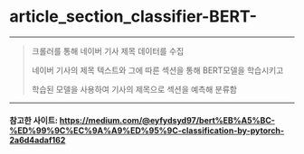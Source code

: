# article_section_classifier-BERT-   
   
   
   
<hr/>   

>크롤러를 통해 네이버 기사 제목 데이터를 수집   
>   
>네이버 기사의 제목 텍스트와 그에 따른 섹션을 통해 BERT모델을 학습시키고   
>   
>학습된 모델을 사용하여 기사의 제목으로 섹션을 예측해 분류함   

   
   
<hr/>   
   
   
#### 참고한 사이트: https://medium.com/@eyfydsyd97/bert%EB%A5%BC-%ED%99%9C%EC%9A%A9%ED%95%9C-classification-by-pytorch-2a6d4adaf162
